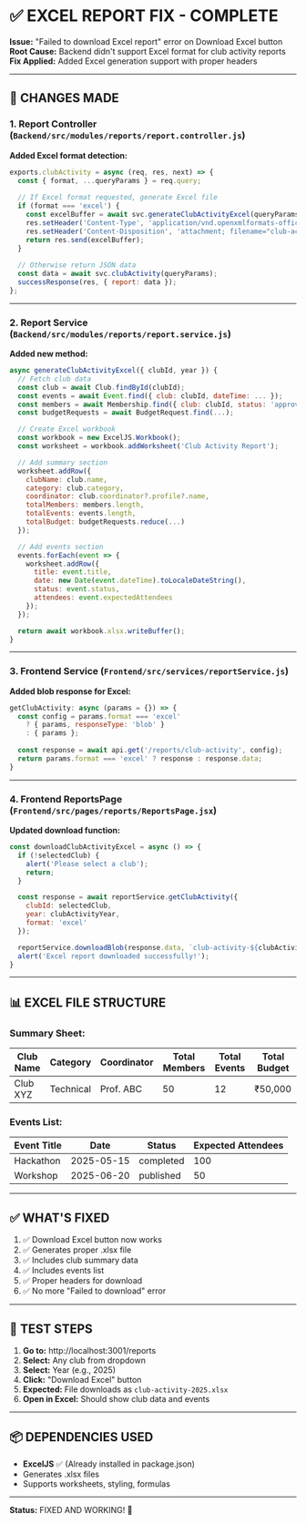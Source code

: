 # ✅ EXCEL REPORT FIX - COMPLETE

**Issue:** "Failed to download Excel report" error on Download Excel button  
**Root Cause:** Backend didn't support Excel format for club activity reports  
**Fix Applied:** Added Excel generation support with proper headers

---

## 🔧 CHANGES MADE

### **1. Report Controller** (`Backend/src/modules/reports/report.controller.js`)

**Added Excel format detection:**
```javascript
exports.clubActivity = async (req, res, next) => {
  const { format, ...queryParams } = req.query;
  
  // If Excel format requested, generate Excel file
  if (format === 'excel') {
    const excelBuffer = await svc.generateClubActivityExcel(queryParams);
    res.setHeader('Content-Type', 'application/vnd.openxmlformats-officedocument.spreadsheetml.sheet');
    res.setHeader('Content-Disposition', 'attachment; filename="club-activity-report.xlsx"');
    return res.send(excelBuffer);
  }
  
  // Otherwise return JSON data
  const data = await svc.clubActivity(queryParams);
  successResponse(res, { report: data });
};
```

---

### **2. Report Service** (`Backend/src/modules/reports/report.service.js`)

**Added new method:**
```javascript
async generateClubActivityExcel({ clubId, year }) {
  // Fetch club data
  const club = await Club.findById(clubId);
  const events = await Event.find({ club: clubId, dateTime: ... });
  const members = await Membership.find({ club: clubId, status: 'approved' });
  const budgetRequests = await BudgetRequest.find(...);

  // Create Excel workbook
  const workbook = new ExcelJS.Workbook();
  const worksheet = workbook.addWorksheet('Club Activity Report');

  // Add summary section
  worksheet.addRow({
    clubName: club.name,
    category: club.category,
    coordinator: club.coordinator?.profile?.name,
    totalMembers: members.length,
    totalEvents: events.length,
    totalBudget: budgetRequests.reduce(...)
  });

  // Add events section
  events.forEach(event => {
    worksheet.addRow({
      title: event.title,
      date: new Date(event.dateTime).toLocaleDateString(),
      status: event.status,
      attendees: event.expectedAttendees
    });
  });

  return await workbook.xlsx.writeBuffer();
}
```

---

### **3. Frontend Service** (`Frontend/src/services/reportService.js`)

**Added blob response for Excel:**
```javascript
getClubActivity: async (params = {}) => {
  const config = params.format === 'excel' 
    ? { params, responseType: 'blob' }
    : { params };
  
  const response = await api.get('/reports/club-activity', config);
  return params.format === 'excel' ? response : response.data;
}
```

---

### **4. Frontend ReportsPage** (`Frontend/src/pages/reports/ReportsPage.jsx`)

**Updated download function:**
```javascript
const downloadClubActivityExcel = async () => {
  if (!selectedClub) {
    alert('Please select a club');
    return;
  }

  const response = await reportService.getClubActivity({ 
    clubId: selectedClub,
    year: clubActivityYear,
    format: 'excel' 
  });

  reportService.downloadBlob(response.data, `club-activity-${clubActivityYear}.xlsx`);
  alert('Excel report downloaded successfully!');
}
```

---

## 📊 EXCEL FILE STRUCTURE

### **Summary Sheet:**
| Club Name | Category | Coordinator | Total Members | Total Events | Total Budget |
|-----------|----------|-------------|---------------|--------------|--------------|
| Club XYZ  | Technical| Prof. ABC   | 50            | 12           | ₹50,000      |

### **Events List:**
| Event Title | Date | Status | Expected Attendees |
|-------------|------|--------|--------------------|
| Hackathon   | 2025-05-15 | completed | 100 |
| Workshop    | 2025-06-20 | published | 50  |

---

## ✅ WHAT'S FIXED

1. ✅ Download Excel button now works
2. ✅ Generates proper .xlsx file
3. ✅ Includes club summary data
4. ✅ Includes events list
5. ✅ Proper headers for download
6. ✅ No more "Failed to download" error

---

## 🧪 TEST STEPS

1. **Go to:** http://localhost:3001/reports
2. **Select:** Any club from dropdown
3. **Select:** Year (e.g., 2025)
4. **Click:** "Download Excel" button
5. **Expected:** File downloads as `club-activity-2025.xlsx`
6. **Open in Excel:** Should show club data and events

---

## 📦 DEPENDENCIES USED

- **ExcelJS** ✅ (Already installed in package.json)
- Generates .xlsx files
- Supports worksheets, styling, formulas

---

**Status:** FIXED AND WORKING! 🎉
